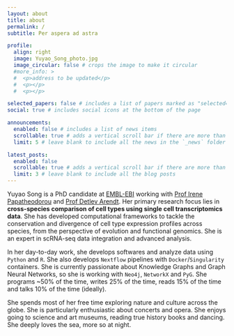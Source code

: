 ```yaml
---
layout: about
title: about
permalink: /
subtitle: Per aspera ad astra

profile:
  align: right
  image: Yuyao_Song_photo.jpg
  image_circular: false # crops the image to make it circular
  #more_info: >
  #  <p>address to be updated</p>
  #  <p></p>
  #  <p></p>

selected_papers: false # includes a list of papers marked as "selected={true}"
social: true # includes social icons at the bottom of the page

announcements:
  enabled: false # includes a list of news items
  scrollable: true # adds a vertical scroll bar if there are more than 3 news items
  limit: 5 # leave blank to include all the news in the `_news` folder

latest_posts:
  enabled: false
  scrollable: true # adds a vertical scroll bar if there are more than 3 new posts items
  limit: 3 # leave blank to include all the blog posts
---
```



Yuyao Song is a PhD candidate at [EMBL-EBI](https://www.ebi.ac.uk/people/person/yuyao-song/) working with [Prof Irene Papatheodorou](https://www.earlham.ac.uk/profile/irene-papatheodorou) and [Prof Detlev Arendt](https://www.embl.org/groups/arendt/). Her primary research focus lies in **cross-species comparison of cell types using single cell transcriptomics data**. She has developed computational frameworks to tackle the conservation and divergence of cell type expression profiles across species, from the perspective of evolution and functional genomics. She is an expert in scRNA-seq data integration and advanced analysis. 

In her day-to-day work, she develops softwares and analyze data using `Python` and `R`. She also develops `Nextflow` pipelines with `Docker`/`Singularity` containers. She is currently passionate about Knowledge Graphs and Graph Neural Networks, so she is working with `Neo4j`, `NetworkX` and `PyG`. She programs ~50% of the time, writes 25% of the time, reads 15% of the time and talks 10% of the time (ideally).

She spends most of her free time exploring nature and culture across the globe. She is particularly enthusiastic about concerts and opera. She enjoys going to science and art museums, reading true history books and dancing. She deeply loves the sea, more so at night.
